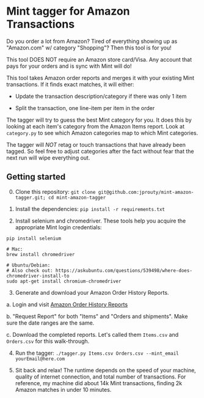 # Mint tagger for Amazon Transactions

Do you order a lot from Amazon? Tired of everything showing up as "Amazon.com"
w/ category "Shopping"? Then this tool is for you!

This tool DOES NOT require an Amazon store card/Visa. Any account that pays for
your orders and is sync with Mint will do!

This tool takes Amazon order reports and merges it with your existing Mint
transactions. If it finds exact matches, it will either:

- Update the transaction description/category if there was only 1 item

- Split the transaction, one line-item per item in the order

The tagger will try to guess the best Mint category for you. It does this by
looking at each item's category from the Amazon Items report. Look at
`category.py` to see which Amazon categories map to which Mint categories.

The tagger will _NOT_ retag or touch transactions that have already been
tagged. So feel free to adjust categories after the fact without fear that the
next run will wipe everything out.

## Getting started

0. Clone this repository: `git clone git@github.com:jprouty/mint-amazon-tagger.git; cd mint-amazon-tagger`

1. Install the dependencies: `pip install -r requirements.txt`

2. Install selenium and chromedriver. These tools help you acquire the
appropriate Mint login credentials:

```
pip install selenium

# Mac:
brew install chromedriver

# Ubuntu/Debian:
# Also check out: https://askubuntu.com/questions/539498/where-does-chromedriver-install-to
sudo apt-get install chromium-chromedriver
```

3. Generate and download your Amazon Order History Reports.

a. Login and visit [Amazon Order History
Reports](https://www.amazon.com/gp/b2b/reports)

b. "Request Report" for both "Items" and "Orders and shipments". Make sure the
date ranges are the same.

c. Download the completed reports. Let's called them `Items.csv` and
`Orders.csv` for this walk-through.

4. Run the tagger:
`./tagger.py Items.csv Orders.csv --mint_email yourEmail@here.com`

5. Sit back and relax! The runtime depends on the speed of your machine,
quality of internet connection, and total number of transactions. For
reference, my machine did about 14k Mint transactions, finding 2k Amazon
matches in under 10 minutes.